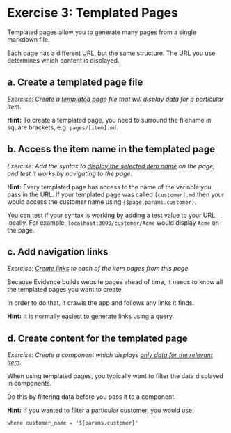 # Exercise 3: Templated Pages

Templated pages allow you to generate many pages from a single markdown file.

Each page has a different URL, but the same structure. The URL you use determines which content is displayed.

## a. Create a templated page file

_Exercise: Create a [templated page](https://docs.evidence.dev/core-concepts/templated-pages/) file that will display data for a particular item._

<Alert status="info">

**Hint:** To create a templated page, you need to surround the filename in square brackets, e.g. `pages/[item].md`.
</Alert>

## b. Access the item name in the templated page

_Exercise: Add the syntax to [display the selected item name](https://docs.evidence.dev/core-concepts/templated-pages/#using-page-parameters) on the page, and test it works by navigating to the page._

<Alert status="info">

**Hint:** Every templated page has access to the name of the variable you pass in the URL. If your templated page was called `[customer].md` then your would access the customer name using `{$page.params.customer}`.
</Alert>



You can test if your syntax is working by adding a test value to your URL locally. For example, `localhost:3000/customer/Acme` would display `Acme` on the page.

## c. Add navigation links

_Exercise: [Create links](https://docs.evidence.dev/core-concepts/templated-pages/#generating-templated-pages) to each of the item pages from this page._

Because Evidence builds website pages ahead of time, it needs to know all the templated pages you want to create.

In order to do that, it crawls the app and follows any links it finds.

<Alert status="info">

**Hint:** It is normally easiest to generate links using a query.
</Alert>

## d. Create content for the templated page

_Exercise: Create a component which displays [only data for the relevant item](https://docs.evidence.dev/core-concepts/templated-pages/#using-page-parameters)._

When using templated pages, you typically want to filter the data displayed in components.

Do this by filtering data before you pass it to a component.

<Alert status="info">

**Hint:** If you wanted to filter a particular customer, you would use: 
```code
where customer_name = '${params.customer}'
```
</Alert>